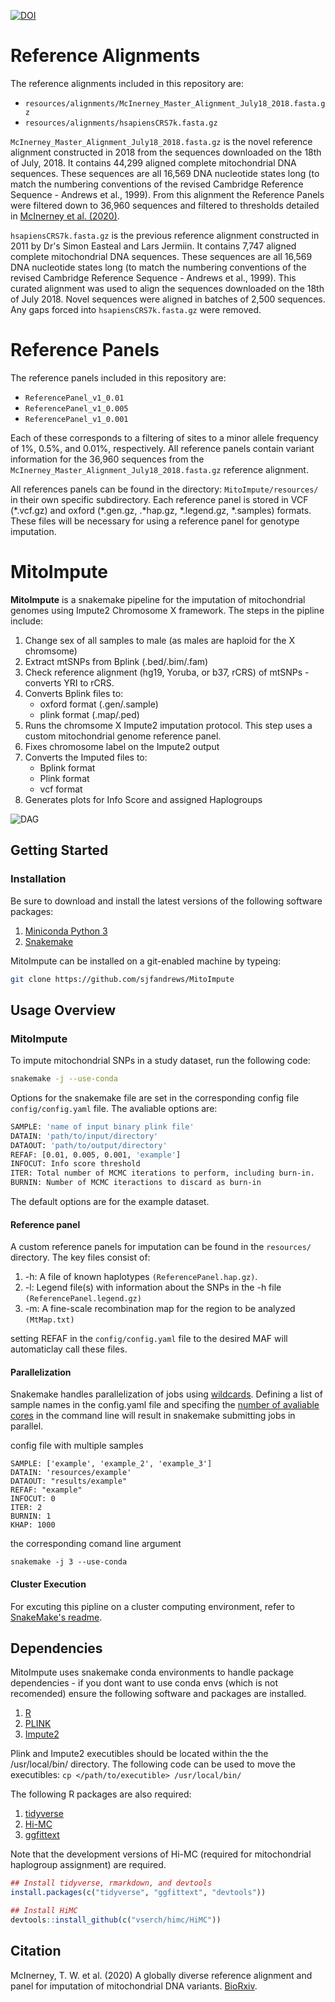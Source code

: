 [![DOI](https://zenodo.org/badge/143345792.svg)](https://zenodo.org/badge/latestdoi/143345792)

# Reference Alignments

The reference alignments included in this repository are:
*	`resources/alignments/McInerney_Master_Alignment_July18_2018.fasta.gz`
*	`resources/alignments/hsapiensCRS7k.fasta.gz`

`McInerney_Master_Alignment_July18_2018.fasta.gz` is the novel reference alignment constructed in 2018 from the sequences downloaded on the 18th of July, 2018. It contains 44,299 aligned complete mitochondrial DNA sequences. These sequences are all 16,569 DNA nucleotide states long (to match the numbering conventions of the revised Cambridge Reference Sequence - Andrews et al., 1999). From this alignment the Reference Panels were filtered down to 36,960 sequences and filtered to thresholds detailed in [McInerney et al. (2020)](https://www.biorxiv.org/content/10.1101/649293v3).

`hsapiensCRS7k.fasta.gz` is the previous reference alignment constructed in 2011 by Dr's Simon Easteal and Lars Jermiin. It contains 7,747 aligned complete mitochondrial DNA sequences. These sequences are all 16,569 DNA nucleotide states long (to match the numbering conventions of the revised Cambridge Reference Sequence - Andrews et al., 1999). This curated alignment was used to align the sequences downloaded on the 18th of July 2018. Novel sequences were aligned in batches of 2,500 sequences. Any gaps forced into `hsapiensCRS7k.fasta.gz` were removed.

# Reference Panels

The reference panels included in this repository are:
*	`ReferencePanel_v1_0.01`
*	`ReferencePanel_v1_0.005`
*	`ReferencePanel_v1_0.001`

Each of these corresponds to a filtering of sites to a minor allele frequency of 1%, 0.5%, and 0.01%, respectively. All reference panels contain variant information for the 36,960 sequences from the `McInerney_Master_Alignment_July18_2018.fasta.gz` reference alignment.

All references panels can be found in the directory: `MitoImpute/resources/` in their own specific subdirectory. Each reference panel is stored in VCF (\*.vcf.gz) and oxford (\*.gen.gz, .*hap.gz, *.legend.gz, *.samples) formats. These files will be necessary for using a reference panel for genotype imputation.

# MitoImpute
**MitoImpute** is a snakemake pipeline for the imputation of mitochondrial genomes using Impute2 Chromosome X framework. The steps in the pipline include:
1. Change sex of all samples to male (as males are haploid for the X chromsome)
2. Extract mtSNPs from Bplink (.bed/.bim/.fam)
3. Check reference alignment (hg19, Yoruba, or b37, rCRS) of mtSNPs - converts YRI to rCRS.
4. Converts Bplink files to:
   - oxford format (.gen/.sample)
   - plink format (.map/.ped)
5. Runs the chromsome X Impute2 imputation protocol. This step uses a custom mitochondrial genome reference panel.
6. Fixes chromosome label on the Impute2 output
7. Converts the Imputed files to:
   - Bplink format
   - Plink format
   - vcf format
8. Generates plots for Info Score and assigned Haplogroups

<img align="center" src=images/rulegraph.svg alt="DAG">

## Getting Started
### Installation

Be sure to download and install the latest versions of the following software packages:
1. [Miniconda Python 3](https://conda.io/en/latest/miniconda.html)
2. [Snakemake](https://snakemake.readthedocs.io/en/stable/getting_started/installation.html)

MitoImpute can be installed on a git-enabled machine by typeing:

```bash
git clone https://github.com/sjfandrews/MitoImpute
```

## Usage Overview
### MitoImpute
To impute mitochondrial SNPs in a study dataset, run the following code:

```bash
snakemake -j --use-conda
```

Options for the snakemake file are set in the corresponding config file ```config/config.yaml``` file. The avaliable options are:

```bash
SAMPLE: 'name of input binary plink file'
DATAIN: 'path/to/input/directory'
DATAOUT: 'path/to/output/directory'
REFAF: [0.01, 0.005, 0.001, 'example']
INFOCUT: Info score threshold
ITER: Total number of MCMC iterations to perform, including burn-in.
BURNIN: Number of MCMC iteractions to discard as burn-in
```

The default options are for the example dataset.

#### Reference panel
A custom reference panels for imputation can be found in the ```resources/``` directory. The key files consist of:
1. -h: A file of known haplotypes ```(ReferencePanel.hap.gz)```.
2. -l: Legend file(s) with information about the SNPs in the -h file ```(ReferencePanel.legend.gz)```
3. -m: A fine-scale recombination map for the region to be analyzed ```(MtMap.txt)```

setting REFAF in the `config/config.yaml` file to the desired MAF will automaticlay call these files.

#### Parallelization
Snakemake handles parallelization of jobs using [wildcards](https://snakemake.readthedocs.io/en/stable/snakefiles/rules.html#wildcards). Defining a list of sample names in the config.yaml file and specifing the [number of avaliable cores](https://snakemake.readthedocs.io/en/stable/executable.html#useful-command-line-arguments) in the command line will result in snakemake submitting jobs in parallel.

config file with multiple samples
```
SAMPLE: ['example', 'example_2', 'example_3']
DATAIN: 'resources/example'
DATAOUT: "results/example"
REFAF: "example"
INFOCUT: 0
ITER: 2
BURNIN: 1
KHAP: 1000
```

the corresponding comand line argument
```
snakemake -j 3 --use-conda
```

#### Cluster Execution
For excuting this pipline on a cluster computing environment, refer to [SnakeMake's readme](https://snakemake.readthedocs.io/en/stable/executable.html#cluster-execution).

## Dependencies

MitoImpute uses snakemake conda environments to handle package dependencies - if you dont want to use conda envs (which is not recomended) ensure the following software and packages are installed.

1. [R](https://cran.r-project.org/)
2. [PLINK](https://www.cog-genomics.org/plink2)
3. [Impute2](https://mathgen.stats.ox.ac.uk/impute/impute_v2.html#download)

Plink and Impute2 executibles should be located within the the /usr/local/bin/ directory. The following code can be used to move the executibles: ```cp </path/to/executible> /usr/local/bin/```

The following R packages are also required:
1. [tidyverse](https://www.tidyverse.org/packages/)
2. [Hi-MC](https://github.com/vserch/himc)
3. [ggfittext](https://cran.r-project.org/web/packages/ggfittext/index.html)

Note that the development versions of Hi-MC (required for mitochondrial haplogroup assignment) are required.

```r
## Install tidyverse, rmarkdown, and devtools
install.packages(c("tidyverse", "ggfittext", "devtools"))

## Install HiMC
devtools::install_github(c("vserch/himc/HiMC"))
```


## Citation
McInerney, T. W. et al. (2020) A globally diverse reference alignment and panel for imputation of mitochondrial DNA variants. [BioRxiv](https://www.biorxiv.org/content/10.1101/649293v3).
